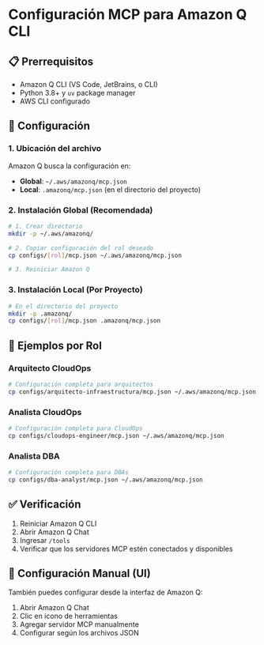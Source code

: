 # Configuración MCP para Amazon Q CLI

## 📋 Prerrequisitos
- Amazon Q CLI (VS Code, JetBrains, o CLI)
- Python 3.8+ y `uv` package manager
- AWS CLI configurado

## 🔧 Configuración

### 1. Ubicación del archivo
Amazon Q busca la configuración en:
- **Global**: `~/.aws/amazonq/mcp.json`
- **Local**: `.amazonq/mcp.json` (en el directorio del proyecto)

### 2. Instalación Global (Recomendada)

```bash
# 1. Crear directorio
mkdir -p ~/.aws/amazonq/

# 2. Copiar configuración del rol deseado
cp configs/[rol]/mcp.json ~/.aws/amazonq/mcp.json

# 3. Reiniciar Amazon Q
```

### 3. Instalación Local (Por Proyecto)

```bash
# En el directorio del proyecto
mkdir -p .amazonq/
cp configs/[rol]/mcp.json .amazonq/mcp.json
```

## 🎯 Ejemplos por Rol

### Arquitecto CloudOps
```bash
# Configuración completa para arquitectos
cp configs/arquitecto-infraestructura/mcp.json ~/.aws/amazonq/mcp.json
```

### Analista CloudOps
```bash
# Configuración completa para CloudOps
cp configs/cloudops-engineer/mcp.json ~/.aws/amazonq/mcp.json
```

### Analista DBA
```bash
# Configuración completa para DBAs
cp configs/dba-analyst/mcp.json ~/.aws/amazonq/mcp.json
```

## ✅ Verificación
1. Reiniciar Amazon Q CLI
2. Abrir Amazon Q Chat
3. Ingresar `/tools`
4. Verificar que los servidores MCP estén conectados y disponibles

## 🔧 Configuración Manual (UI)
También puedes configurar desde la interfaz de Amazon Q:
1. Abrir Amazon Q Chat
2. Clic en ícono de herramientas
3. Agregar servidor MCP manualmente
4. Configurar según los archivos JSON

